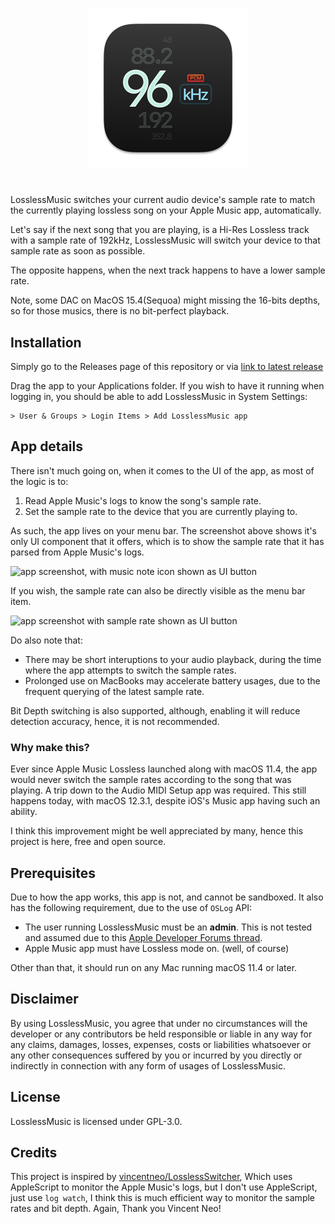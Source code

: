 <p align="center">
  <img width="256" alt="header image with app icon" src="./LosslessMusic/Assets.xcassets/AppIcon.appiconset/icon_512x512@2x-512.png">

</p>

#  

LosslessMusic switches your current audio device's sample rate to match the currently playing lossless song on your Apple Music app, automatically.

Let's say if the next song that you are playing, is a Hi-Res Lossless track with a sample rate of 192kHz, LosslessMusic will switch your device to that sample rate as soon as possible. 

The opposite happens, when the next track happens to have a lower sample rate. 

Note, some DAC on MacOS 15.4(Sequoa) might missing the 16-bits depths, so for those musics, there is no bit-perfect playback.

## Installation
Simply go to the Releases page of this repository or via [link to latest release](https://github.com/vincentneo/LosslessMusic/releases/latest)

Drag the app to your Applications folder. If you wish to have it running when logging in, you should be able to add LosslessMusic in System Settings:

```
> User & Groups > Login Items > Add LosslessMusic app
```

## App details

There isn't much going on, when it comes to the UI of the app, as most of the logic is to:
1. Read Apple Music's logs to know the song's sample rate.
2. Set the sample rate to the device that you are currently playing to.


As such, the app lives on your menu bar. The screenshot above shows it's only UI component that it offers, which is to show the sample rate that it has parsed from Apple Music's logs.

<img width="252" alt="app screenshot, with music note icon shown as UI button" src="https://user-images.githubusercontent.com/23420208/164895657-35a6d8a3-7e85-4c7c-bcba-9d03bfd88b4d.png">

If you wish, the sample rate can also be directly visible as the menu bar item.

<img width="252" alt="app screenshot with sample rate shown as UI button" src="https://user-images.githubusercontent.com/23420208/164896404-c6d27328-47e5-4eb3-bd8b-71e3c9013c46.png">

Do also note that:
- There may be short interuptions to your audio playback, during the time where the app attempts to switch the sample rates.
- Prolonged use on MacBooks may accelerate battery usages, due to the frequent querying of the latest sample rate.

Bit Depth switching is also supported, although, enabling it will reduce detection accuracy, hence, it is not recommended.

### Why make this?
Ever since Apple Music Lossless launched along with macOS 11.4, the app would never switch the sample rates according to the song that was playing. A trip down to the Audio MIDI Setup app was required.
This still happens today, with macOS 12.3.1, despite iOS's Music app having such an ability.

I think this improvement might be well appreciated by many, hence this project is here, free and open source.

## Prerequisites
Due to how the app works, this app is not, and cannot be sandboxed.
It also has the following requirement, due to the use of `OSLog` API: 
- The user running LosslessMusic must be an **admin**. This is not tested and assumed due to this [Apple Developer Forums thread](https://developer.apple.com/forums/thread/677068).
- Apple Music app must have Lossless mode on. (well, of course)

Other than that, it should run on any Mac running macOS 11.4 or later.

## Disclaimer
By using LosslessMusic, you agree that under no circumstances will the developer or any contributors be held responsible or liable in any way for any claims, damages, losses, expenses, costs or liabilities whatsoever or any other consequences suffered by you or incurred by you directly or indirectly in connection with any form of usages of LosslessMusic.

## License
LosslessMusic is licensed under GPL-3.0.

## Credits
This project is inspired by [vincentneo/LosslessSwitcher](https://github.com/vincentneo/LosslessSwitcher), Which uses AppleScript to monitor the Apple Music's logs, but I don't use AppleScript, just use `log watch`, I think this is much efficient way to monitor the sample rates and bit depth. Again, Thank you Vincent Neo!
